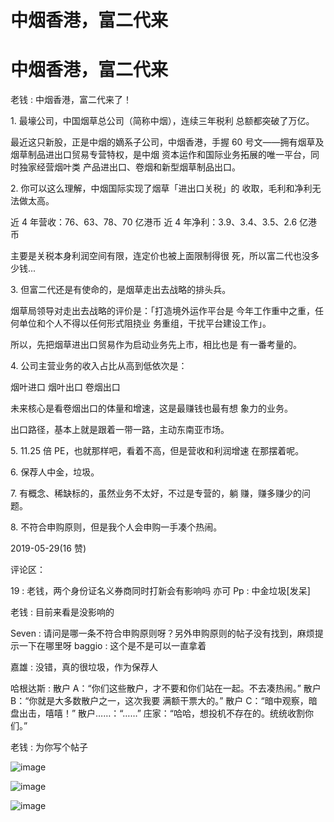 # 中烟香港，富二代来

# 中烟香港，富二代来

老钱 : 中烟香港，富二代来了！

1\. 最壕公司，中国烟草总公司（简称中烟），连续三年税利 总额都突破了万亿。

最近这只新股，正是中烟的嫡系子公司，中烟香港，手握 60 号文——拥有烟草及烟草制品进出口贸易专营特权，是中烟 资本运作和国际业务拓展的唯一平台，同时独家经营烟叶类 产品进出口、卷烟和新型烟草制品出口。

2\. 你可以这么理解，中烟国际实现了烟草「进出口关税」的 收取，毛利和净利无法做太高。

近 4 年营收：76、63、78、70 亿港币 近 4 年净利：3.9、3.4、3.5、2.6 亿港币

主要是关税本身利润空间有限，连定价也被上面限制得很 死，所以富二代也没多少钱...

3\. 但富二代还是有使命的，是烟草走出去战略的排头兵。

烟草局领导对走出去战略的评价是：「打造境外运作平台是 今年工作重中之重，任何单位和个人不得以任何形式阻挠业 务重组，干扰平台建设工作」。

所以，先把烟草进出口贸易作为启动业务先上市，相比也是 有一番考量的。

4\. 公司主营业务的收入占比从高到低依次是：

烟叶进口 烟叶出口 卷烟出口

未来核心是看卷烟出口的体量和增速，这是最赚钱也最有想 象力的业务。

出口路径，基本上就是跟着一带一路，主动东南亚市场。

5\. 11.25 倍 PE，也就那样吧，看着不高，但是营收和利润增速 在那摆着呢。

6\. 保荐人中金，垃圾。

7\. 有概念、稀缺标的，虽然业务不太好，不过是专营的，躺 赚，赚多赚少的问题。

8\. 不符合申购原则，但是我个人会申购一手凑个热闹。

2019-05-29(16 赞)

评论区：

19 : 老钱，两个身份证名义券商同时打新会有影响吗 亦可 Pp : 中金垃圾[发呆]

老钱 : 目前来看是没影响的

Seven : 请问是哪一条不符合申购原则呀？另外申购原则的帖子没有找到，麻烦提示一下在哪里呀 baggio : 这个是不是可以一直拿着

嘉雄 : 没错，真的很垃圾，作为保荐人

哈根达斯 : 散户 A：“你们这些散户，才不要和你们站在一起。不去凑热闹。” 散户 B：“你就是大多数散户之一，这次我要 满额干票大的。” 散户 C：“暗中观察，暗盘出击，嘻嘻！” 散户……：“……” 庄家：“哈哈，想投机不存在的。统统收割你 们。”

老钱 : 为你写个帖子

![image](img/Image_186.png)

![image](img/Image_187.png)

![image](img/Image_188.png)